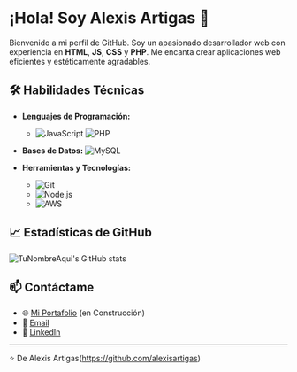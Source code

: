 # ¡Hola! Soy Alexis Artigas 👋

Bienvenido a mi perfil de GitHub. Soy un apasionado desarrollador web con experiencia en **HTML**, **JS**, **CSS** y **PHP**. Me encanta crear aplicaciones web eficientes y estéticamente agradables.

## 🛠 Habilidades Técnicas

- **Lenguajes de Programación:** 
  - ![JavaScript](https://img.shields.io/badge/-JavaScript-F7DF1E?style=flat-square&logo=JavaScript&logoColor=black)
   ![PHP](https://img.shields.io/badge/-PHP-777BB4?style=flat-square&logo=PHP&logoColor=white)

- **Bases de Datos:**
  ![MySQL](https://img.shields.io/badge/-MySQL-4479A1?style=flat-square&logo=MySQL&logoColor=white)

- **Herramientas y Tecnologías:** 
  - ![Git](https://img.shields.io/badge/-Git-F05032?style=flat-square&logo=Git&logoColor=white)
  - ![Node.js](https://img.shields.io/badge/-Node.js-339933?style=flat-square&logo=Node.js&logoColor=white)
  - ![AWS](https://img.shields.io/badge/-AWS-232F3E?style=flat-square&logo=Amazon-AWS&logoColor=white)


## 📈 Estadísticas de GitHub

![TuNombreAqui's GitHub stats](https://github-readme-stats.vercel.app/api?username=tunombredeusuario&show_icons=true&theme=radical)

## 📫 Contáctame

- 🌐 [Mi Portafolio](#URL-de-tu-portafolio-aquí) (en Construcción)
- 📧 [Email](mailto:alexisartigas@gmail.com)
- 💼 [LinkedIn](https://www.linkedin.com/in/alexis-artigas-3b8855ab/)
---

⭐️ De Alexis Artigas(https://github.com/alexisartigas)
